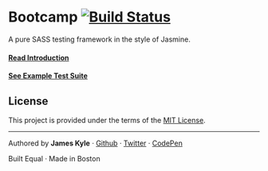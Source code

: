 Bootcamp [![Build Status](https://travis-ci.org/tctcl/bootcamp.png?branch=master)](https://travis-ci.org/tctcl/bootcamp)
========

A pure SASS testing framework in the style of Jasmine.

#### [Read Introduction](https://github.com/tctcl/bootcamp/wiki/introduction)

#### [See Example Test Suite](https://github.com/tctcl/bootcamp/wiki/example-test-suite)

## License

This project is provided under the terms of the [MIT License](LICENSE.md).

---

Authored by **James Kyle** · [Github](https://github.com/thejameskyle) · [Twitter](https://twitter.com/thejameskyle) · [CodePen](https://codepen.com/thejameskyle)

Built Equal · Made in Boston
